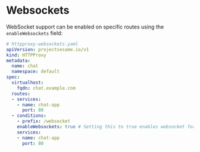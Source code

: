 # Websockets

WebSocket support can be enabled on specific routes using the `enableWebsockets` field:

```yaml
# httpproxy-websockets.yaml
apiVersion: projectsesame.io/v1
kind: HTTPProxy
metadata:
  name: chat
  namespace: default
spec:
  virtualhost:
    fqdn: chat.example.com
  routes:
  - services:
    - name: chat-app
      port: 80
  - conditions:
    - prefix: /websocket
    enableWebsockets: true # Setting this to true enables websocket for all paths that match /websocket
    services:
    - name: chat-app
      port: 80
```
